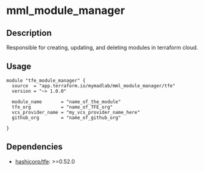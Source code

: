 # mml_module_manager

## Description

Responsible for creating, updating, and deleting modules in terraform cloud.

## Usage

```HCL
module "tfe_module_manager" {
  source  = "app.terraform.io/mymadlab/mml_module_manager/tfe"
  version = "~> 1.0.0"

  module_name       = "name_of_the_module"
  tfe_org           = "name_of_TFE_org"
  vcs_provider_name = "my_vcs_provider_name_here"
  github_org        = "name_of_github_org"

}
```

## Dependencies

- [hashicorp/tfe](https://registry.terraform.io/providers/hashicorp/tfe/latest): >=0.52.0
